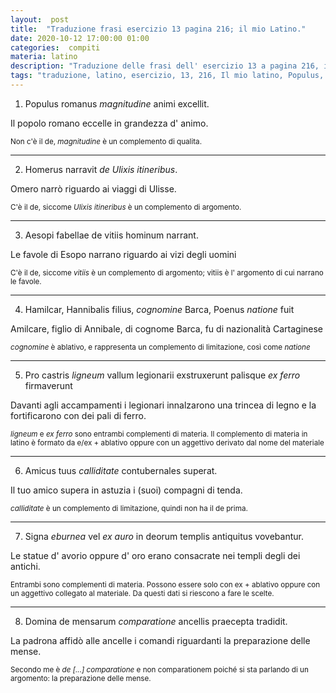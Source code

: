 ```yaml
---
layout:  post
title:  "Traduzione frasi esercizio 13 pagina 216; il mio Latino."
date: 2020-10-12 17:00:00 01:00
categories:  compiti
materia: latino
description: "Traduzione delle frasi dell' esercizio 13 a pagina 216, in cui prima viene scelta l' alternativa corretta basandosi sulle conoscenze riguardanti i complementi acquisite nelle pagine precedenti, poi si traduce. Populus romanus excellit magnitudine... Homerus narravit..."
tags: "traduzione, latino, esercizio, 13, 216, Il mio latino, Populus, romanus, excellit, magnitudine, animi, homerus, narrant, aesopi, fabellae"
---
```


1. Populus romanus _magnitudine_ animi excellit.

Il popolo romano eccelle in grandezza d' animo.

<sub> Non c'è il de, _magnitudine_ è un complemento di qualita.</sub>

---

2. Homerus narravit _de Ulixis itineribus_.

Omero narrò riguardo ai viaggi di Ulisse.

<sub> C'è il de, siccome _Ulixis itineribus_ è un complemento di argomento.</sub>

---

3. Aesopi fabellae de vitiis hominum narrant.

Le favole di Esopo narrano riguardo ai vizi degli uomini 

<sub> C'è il de, siccome _vitiis_ è un complemento di argomento; vitiis è l' argomento di cui narrano le favole.</sub>

---

4. Hamilcar, Hannibalis filius, _cognomine_ Barca, Poenus _natione_ fuit

Amilcare, figlio di Annibale, di cognome Barca, fu di nazionalità Cartaginese

<sub> _cognomine_ è ablativo, e rappresenta un complemento di limitazione, così come _natione_ </sub>

---

5. Pro castris _ligneum_ vallum legionarii exstruxerunt palisque _ex ferro_ firmaverunt

Davanti agli accampamenti i legionari innalzarono una trincea di legno e la fortificarono con dei pali di ferro.

<sub>  _ligneum_ e _ex ferro_ sono entrambi complementi di materia. Il complemento di materia in latino è formato da e/ex + ablativo oppure con un aggettivo derivato dal nome del materiale </sub>

---

6. Amicus tuus _calliditate_ contubernales superat.

Il tuo amico supera in astuzia i (suoi) compagni di tenda.

<sub> _calliditate_ è un complemento di limitazione, quindi non ha il de prima. </sub> 

---

7. Signa _eburnea_ vel _ex auro_ in deorum templis antiquitus vovebantur.

Le statue d' avorio oppure d' oro erano consacrate nei templi degli dei antichi.

<sub> Entrambi sono complementi di materia. Possono essere solo con ex + ablativo oppure con un aggettivo collegato al materiale. Da questi dati si riescono a fare le scelte.

---

8. Domina de mensarum _comparatione_ ancellis praecepta tradidit.

La padrona affidò alle ancelle i comandi riguardanti la preparazione delle mense.

<sub> Secondo me è _de [...] comparatione_ e non comparationem poiché si sta parlando di un argomento: la preparazione delle mense. </sub>
